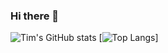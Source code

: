 ### Hi there 👋

<!--
**timpel301/timpel301** is a ✨ _special_ ✨ repository because its `README.md` (this file) appears on your GitHub profile.

Here are some ideas to get you started:

- 🔭 I’m currently working on ...
- 🌱 I’m currently learning ...
- 👯 I’m looking to collaborate on ...
- 🤔 I’m looking for help with ...
- 💬 Ask me about ...
- 📫 How to reach me: ...
- 😄 Pronouns: ...
- ⚡ Fun fact: ...
-->

![Tim's GitHub stats](https://github-readme-stats.vercel.app/api?username=timpel301&show_icons=true&theme=tokyonight)
[![Top Langs](https://github-readme-stats.vercel.app/api/top-langs/?username=timpel301&hide_progress=true)]
